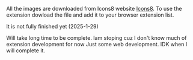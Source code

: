 All the images are downloaded from Icons8 website [Icons8](https://icons8.com/).
To use the extension dowload the file and add it to your browser extension list.

It is not fully finished yet (2025-1-29)

Will take long time to be complete.
Iam stoping cuz I don't know much of extension development for now 
Just some web development.
IDK when I will complete it.